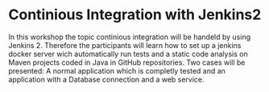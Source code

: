# Continious Integration with Jenkins2
In this workshop the topic continious integration will be handeld by using Jenkins 2. Therefore the participants will learn how to set up a jenkins docker server wich automatically run tests and a static code analysis on Maven projects coded in Java in GitHub repositories. Two cases will be presented: A normal application which is completly tested and an application with a Database connection and a web service.

